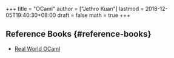 +++
title = "OCaml"
author = ["Jethro Kuan"]
lastmod = 2018-12-05T19:40:30+08:00
draft = false
math = true
+++

## Reference Books {#reference-books}

-   [Real World OCaml](https://dev.realworldocaml.org/index.html)
